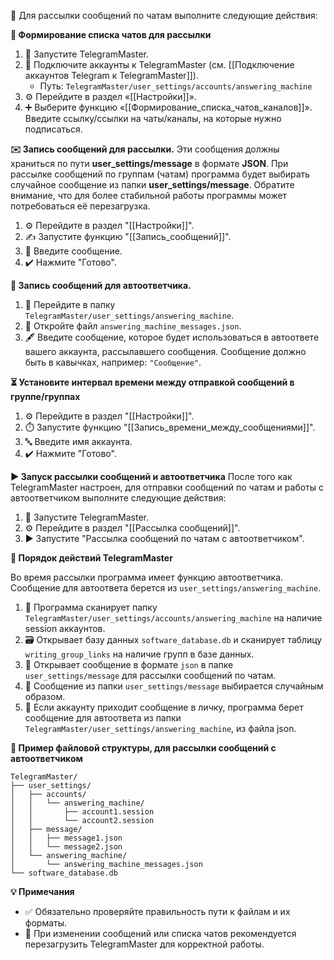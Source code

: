 🚀 Для рассылки сообщений по чатам выполните следующие действия:

**📜 Формирование списка чатов для рассылки**
1. 🔧 Запустите TelegramMaster.
2. 🔌 Подключите аккаунты к TelegramMaster (см. [[Подключение аккаунтов Telegram к TelegramMaster]]). 
   - Путь: `TelegramMaster/user_settings/accounts/answering_machine`
3. ⚙️ Перейдите в раздел «[[Настройки]]».
4. ➕ Выберите функцию «[[Формирование_списка_чатов_каналов]]». Введите ссылку/ссылки на чаты/каналы, на которые нужно подписаться.

**✉️ Запись сообщений для рассылки.**
Эти сообщения должны храниться по пути **user_settings/message** в формате **JSON**. При рассылке сообщений по группам (чатам) программа будет выбирать случайное сообщение из папки **user_settings/message**. Обратите внимание, что для более стабильной работы программы может потребоваться её перезагрузка.

1. ⚙️ Перейдите в раздел "[[Настройки]]".
2. ✍️ Запустите функцию "[[Запись_сообщений]]".
3. 📝 Введите сообщение.
4. ✔️ Нажмите "Готово".

**🔄 Запись сообщений для автоответчика.**
1. 📂 Перейдите в папку `TelegramMaster/user_settings/answering_machine`.
2. 📄 Откройте файл `answering_machine_messages.json`.
3. 🖋️ Введите сообщение, которое будет использоваться в автоответе вашего аккаунта, рассылавшего сообщения. Сообщение должно быть в кавычках, например: `"Сообщение"`.

**⏳ Установите интервал времени между отправкой сообщений в группе/группах**
1. ⚙️ Перейдите в раздел "[[Настройки]]".
2. ⏱️ Запустите функцию "[[Запись_времени_между_сообщениями]]".
3. 🔤 Введите имя аккаунта.
4. ✔️ Нажмите "Готово".

**▶️ Запуск рассылки сообщений и автоответчика**
После того как TelegramMaster настроен, для отправки сообщений по чатам и работы с автоответчиком выполните следующие действия:
1. 🔧 Запустите TelegramMaster.
2. ⚙️ Перейдите в раздел "[[Рассылка сообщений]]".
3. ▶️ Запустите "Рассылка сообщений по чатам с автоответчиком".

**🤖 Порядок действий TelegramMaster**

Во время рассылки программа имеет функцию автоответчика. Сообщение для автоответа берется из `user_settings/answering_machine`.

1. 📂 Программа сканирует папку `TelegramMaster/user_settings/accounts/answering_machine` на наличие session аккаунтов.
2. 🗃️ Открывает базу данных `software_database.db` и сканирует таблицу `writing_group_links` на наличие групп в базе данных.
3. 📄 Открывает сообщение в формате `json` в папке `user_settings/message` для рассылки сообщений по чатам.
4. 🔀 Сообщение из папки `user_settings/message` выбирается случайным образом.
5. 📩 Если аккаунту приходит сообщение в личку, программа берет сообщение для автоответа из папки `TelegramMaster/user_settings/answering_machine`, из файла json.

**📁 Пример файловой структуры, для рассылки сообщений с автоответчиком**

```plaintext
TelegramMaster/
├── user_settings/
│   ├── accounts/
│   │   └── answering_machine/
│   │       ├── account1.session
│   │       └── account2.session
│   ├── message/
│   │   ├── message1.json
│   │   └── message2.json
│   └── answering_machine/
│       └── answering_machine_messages.json
└── software_database.db
```

**💡 Примечания**
- ✅ Обязательно проверяйте правильность пути к файлам и их форматы.
- 🔄 При изменении сообщений или списка чатов рекомендуется перезагрузить TelegramMaster для корректной работы.
